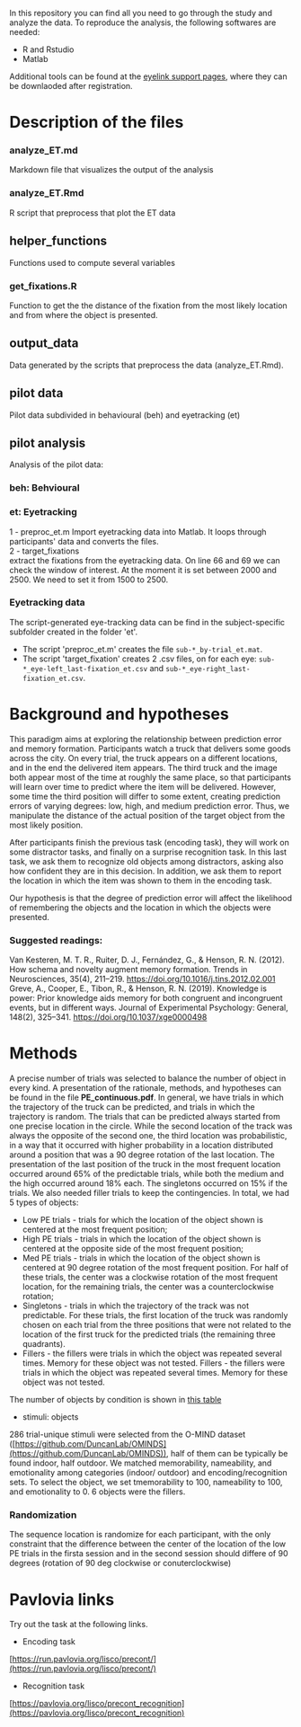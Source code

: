 In this repository you can find all you need to go through the study and analyze the data. 
To reproduce the analysis, the following softwares are needed:
- R and Rstudio
- Matlab

Additional tools can be found at the [eyelink support pages](https://www.sr-research.com/support/thread-7769.html), where they can be downlaoded after registration. 

# Description of the files 

### analyze_ET.md
Markdown file that visualizes the output of the analysis 

### analyze_ET.Rmd
R script that preprocess that plot the ET data

## helper_functions
Functions used to compute several variables

### get_fixations.R
Function to get the the distance of the fixation from the most likely location and from where the object is presented. 

## output_data
Data generated by the scripts that preprocess the data (analyze_ET.Rmd). 

## pilot data
Pilot data subdivided in behavioural (beh) and eyetracking (et)

## pilot analysis 
Analysis of the pilot data:
### beh: Behvioural

### et: Eyetracking
1 - preproc_et.m
Import eyetracking data into Matlab. It loops through participants' data and converts the files. 		
2 - target_fixations   
extract the fixations from the eyetracking data. On line 66 and 69 we can check the window of interest. 
At the moment it is set between 2000 and 2500. We need to set it from 1500 to 2500. 

### Eyetracking data
The script-generated eye-tracking data can be find in the subject-specific subfolder created in the folder 'et'. 
- The script 'preproc_et.m' creates the file `sub-*_by-trial_et.mat`.
- The script 'target_fixation' creates 2 .csv files, on for each eye: `sub-*_eye-left_last-fixation_et.csv` and `sub-*_eye-right_last-fixation_et.csv`.

# Background and hypotheses
This paradigm aims at exploring the relationship between prediction error and memory formation. Participants watch a truck that delivers some goods across the city. On every trial, the truck appears on a different locations, and in the end the delivered item appears. The third truck and the image both appear most of the time at roughly the same place, so that participants will learn over time to predict where the item will be delivered. However, some time the third position will differ to some extent, creating prediction errors of varying degrees: low, high, and medium prediction error. Thus, we manipulate the distance of the actual position of the target object from the most likely position.

After participants finish the previous task (encoding task), they will work on some distractor tasks, and finally on a surprise recognition task. In this last task, we 
ask them to recognize old objects among distractors, asking also how confident they are in this decision. In addition, we ask them to report the location in which the item was shown to them in the encoding task. 

Our hypothesis is that the degree of prediction error will affect the likelihood of remembering the objects and the location in which the objects were presented.  

### Suggested readings:
Van Kesteren, M. T. R., Ruiter, D. J., Fernández, G., & Henson, R. N. (2012). How schema and novelty augment memory formation. Trends in Neurosciences, 35(4), 211–219. https://doi.org/10.1016/j.tins.2012.02.001
Greve, A., Cooper, E., Tibon, R., & Henson, R. N. (2019). Knowledge is power: Prior knowledge aids memory for both congruent and incongruent events, but in different ways. Journal of Experimental Psychology: General, 148(2), 325–341. https://doi.org/10.1037/xge0000498

# Methods
A precise number of trials was selected to balance the number of object in every kind. 
A presentation of the rationale, methods, and hypotheses can be found in the file **PE_continuous.pdf**. 
In general, we have trials in which the trajectory of the truck can be predicted, and trials in which the trajectory is random. The trials that can be predicted always started from one precise location in the circle. While the second location of the track was always the opposite of the second one, the third location was probabilistic, in a way that it occurred with higher probability in a location distributed around a position that was a 90 degree rotation of the last location. The presentation of the last position of the truck in the most frequent location occurred around 65% of the predictable trials, while both the medium and the high occurred around 18% each. The singletons occurred on 15% if the trials. We also needed filler trials to keep the contingencies.
In total, we had 5 types of objects:
- Low PE trials - trials for which the location of the object shown is centered at the most frequent position;
- High PE trials - trials in which the location of the object shown is centered at the opposite side of the most frequent position;
- Med PE trials - trials in which the location of the object shown is centered at 90 degree rotation of the most frequent position. For half of these trials, the center  was a clockwise rotation of the most frequent location, for the remaining trials, the center was a counterclockwise rotation;
-  Singletons - trials in which the trajectory of the track was not predictable. For these trials, the first location of the truck was randomly chosen on each trial from the three positions that were not related to the location of the first truck for the predicted trials (the remaining three quadrants). 
- Fillers - the fillers were trials in which the object was repeated several times. Memory for these object was not tested. 
Fillers - the fillers were trials in which the object was repeated several times. Memory for these object was not tested. 

The number of objects by condition is shown in [this table](https://docs.google.com/spreadsheets/d/10szpl7Acpfk214BrrkESz3qWiMNZlOYykrZ2BMouk8s/edit?usp=drivesdk)

- stimuli: objects

286 trial-unique stimuli were selected from the O-MIND dataset ([https://github.com/DuncanLab/OMINDS](https://github.com/DuncanLab/OMINDS)), half of them can be typically be found indoor, half outdoor. We matched memorability, nameability, and  emotionality among categories (indoor/ outdoor) and encoding/recognition sets. To select the object, we set tmemorability to 100, nameability to 100, and emotionality to 0. 6 objects were the fillers.


### Randomization
The sequence location is randomize for each participant, with the only constraint that the difference between the center of the location of the low PE trials in the firsta session and in the second session should differe of 90 degrees (rotation of 90 deg clockwise or conuterclockwise)

# Pavlovia links
Try out the task at the following links. 

- Encoding task 

[https://run.pavlovia.org/lisco/precont/](https://run.pavlovia.org/lisco/precont/)

- Recognition task

[https://pavlovia.org/lisco/precont_recognition](https://pavlovia.org/lisco/precont_recognition)


